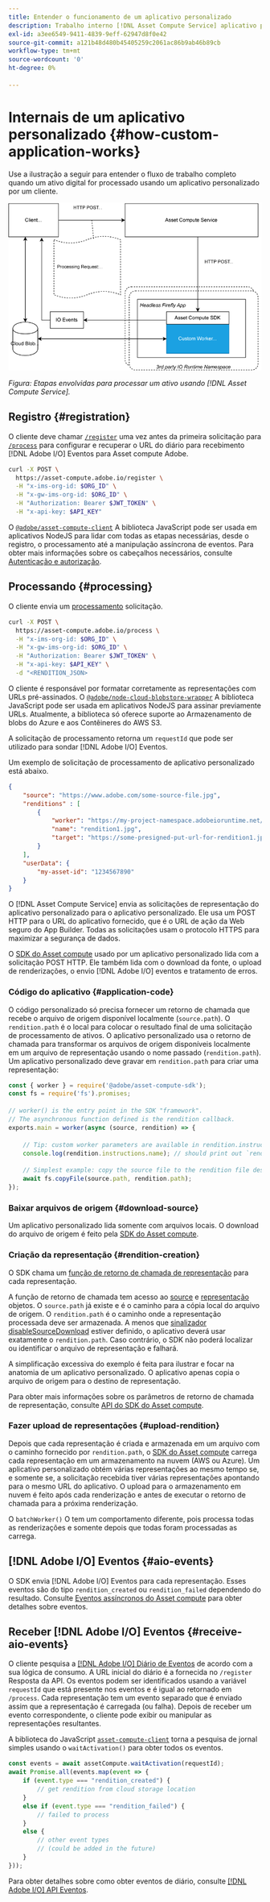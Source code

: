 ```yaml
---
title: Entender o funcionamento de um aplicativo personalizado
description: Trabalho interno [!DNL Asset Compute Service] aplicativo personalizado para ajudar a entender como funciona.
exl-id: a3ee6549-9411-4839-9eff-62947d8f0e42
source-git-commit: a121b48d480b45405259c2061ac86b9ab46b89cb
workflow-type: tm+mt
source-wordcount: '0'
ht-degree: 0%

---
```


# Internais de um aplicativo personalizado {#how-custom-application-works}

Use a ilustração a seguir para entender o fluxo de trabalho completo quando um ativo digital for processado usando um aplicativo personalizado por um cliente.

![Fluxo de trabalho do aplicativo personalizado](assets/customworker.png)

*Figura: Etapas envolvidas para processar um ativo usando [!DNL Asset Compute Service].*

## Registro {#registration}

O cliente deve chamar [`/register`](api.md#register) uma vez antes da primeira solicitação para [`/process`](api.md#process-request) para configurar e recuperar o URL do diário para recebimento [!DNL Adobe I/O] Eventos para Asset compute Adobe.

```sh
curl -X POST \
  https://asset-compute.adobe.io/register \
  -H "x-ims-org-id: $ORG_ID" \
  -H "x-gw-ims-org-id: $ORG_ID" \
  -H "Authorization: Bearer $JWT_TOKEN" \
  -H "x-api-key: $API_KEY"
```

O [`@adobe/asset-compute-client`](https://github.com/adobe/asset-compute-client#usage) A biblioteca JavaScript pode ser usada em aplicativos NodeJS para lidar com todas as etapas necessárias, desde o registro, o processamento até a manipulação assíncrona de eventos. Para obter mais informações sobre os cabeçalhos necessários, consulte [Autenticação e autorização](api.md).

## Processando {#processing}

O cliente envia um [processamento](api.md#process-request) solicitação.

```sh
curl -X POST \
  https://asset-compute.adobe.io/process \
  -H "x-ims-org-id: $ORG_ID" \
  -H "x-gw-ims-org-id: $ORG_ID" \
  -H "Authorization: Bearer $JWT_TOKEN" \
  -H "x-api-key: $API_KEY" \
  -d "<RENDITION_JSON>
```

O cliente é responsável por formatar corretamente as representações com URLs pré-assinados. O [`@adobe/node-cloud-blobstore-wrapper`](https://github.com/adobe/node-cloud-blobstore-wrapper#presigned-urls) A biblioteca JavaScript pode ser usada em aplicativos NodeJS para assinar previamente URLs. Atualmente, a biblioteca só oferece suporte ao Armazenamento de blobs do Azure e aos Contêineres do AWS S3.

A solicitação de processamento retorna um `requestId` que pode ser utilizado para sondar [!DNL Adobe I/O] Eventos.

Um exemplo de solicitação de processamento de aplicativo personalizado está abaixo.

```json
{
    "source": "https://www.adobe.com/some-source-file.jpg",
    "renditions" : [
        {
            "worker": "https://my-project-namespace.adobeioruntime.net/api/v1/web/my-namespace-version/my-worker",
            "name": "rendition1.jpg",
            "target": "https://some-presigned-put-url-for-rendition1.jpg",
        }
    ],
    "userData": {
        "my-asset-id": "1234567890"
    }
}
```

O [!DNL Asset Compute Service] envia as solicitações de representação do aplicativo personalizado para o aplicativo personalizado. Ele usa um POST HTTP para o URL do aplicativo fornecido, que é o URL de ação da Web seguro do App Builder. Todas as solicitações usam o protocolo HTTPS para maximizar a segurança de dados.

O [SDK do Asset compute](https://github.com/adobe/asset-compute-sdk#adobe-asset-compute-worker-sdk) usado por um aplicativo personalizado lida com a solicitação POST HTTP. Ele também lida com o download da fonte, o upload de renderizações, o envio [!DNL Adobe I/O] eventos e tratamento de erros.

<!-- TBD: Add the application diagram. -->

### Código do aplicativo {#application-code}

O código personalizado só precisa fornecer um retorno de chamada que recebe o arquivo de origem disponível localmente (`source.path`). O `rendition.path` é o local para colocar o resultado final de uma solicitação de processamento de ativos. O aplicativo personalizado usa o retorno de chamada para transformar os arquivos de origem disponíveis localmente em um arquivo de representação usando o nome passado (`rendition.path`). Um aplicativo personalizado deve gravar em `rendition.path` para criar uma representação:

```javascript
const { worker } = require('@adobe/asset-compute-sdk');
const fs = require('fs').promises;

// worker() is the entry point in the SDK "framework".
// The asynchronous function defined is the rendition callback.
exports.main = worker(async (source, rendition) => {

    // Tip: custom worker parameters are available in rendition.instructions.
    console.log(rendition.instructions.name); // should print out `rendition.jpg`.

    // Simplest example: copy the source file to the rendition file destination so as to transfer the asset as is without processing.
    await fs.copyFile(source.path, rendition.path);
});
```

### Baixar arquivos de origem {#download-source}

Um aplicativo personalizado lida somente com arquivos locais. O download do arquivo de origem é feito pela [SDK do Asset compute](https://github.com/adobe/asset-compute-sdk#adobe-asset-compute-worker-sdk).

### Criação da representação {#rendition-creation}

O SDK chama um [função de retorno de chamada de representação](https://github.com/adobe/asset-compute-sdk#rendition-callback-for-worker-required) para cada representação.

A função de retorno de chamada tem acesso ao [source](https://github.com/adobe/asset-compute-sdk#source) e [representação](https://github.com/adobe/asset-compute-sdk#rendition) objetos. O `source.path` já existe e é o caminho para a cópia local do arquivo de origem. O `rendition.path` é o caminho onde a representação processada deve ser armazenada. A menos que [sinalizador disableSourceDownload](https://github.com/adobe/asset-compute-sdk#worker-options-optional) estiver definido, o aplicativo deverá usar exatamente o `rendition.path`. Caso contrário, o SDK não poderá localizar ou identificar o arquivo de representação e falhará.

A simplificação excessiva do exemplo é feita para ilustrar e focar na anatomia de um aplicativo personalizado. O aplicativo apenas copia o arquivo de origem para o destino de representação.

Para obter mais informações sobre os parâmetros de retorno de chamada de representação, consulte [API do SDK do Asset compute](https://github.com/adobe/asset-compute-sdk#api-details).

### Fazer upload de representações {#upload-rendition}

Depois que cada representação é criada e armazenada em um arquivo com o caminho fornecido por `rendition.path`, o [SDK do Asset compute](https://github.com/adobe/asset-compute-sdk#adobe-asset-compute-worker-sdk) carrega cada representação em um armazenamento na nuvem (AWS ou Azure). Um aplicativo personalizado obtém várias representações ao mesmo tempo se, e somente se, a solicitação recebida tiver várias representações apontando para o mesmo URL do aplicativo. O upload para o armazenamento em nuvem é feito após cada renderização e antes de executar o retorno de chamada para a próxima renderização.

O `batchWorker()` O tem um comportamento diferente, pois processa todas as renderizações e somente depois que todas foram processadas as carrega.

## [!DNL Adobe I/O] Eventos {#aio-events}

O SDK envia [!DNL Adobe I/O] Eventos para cada representação. Esses eventos são do tipo `rendition_created` ou `rendition_failed` dependendo do resultado. Consulte [Eventos assíncronos do Asset compute](api.md#asynchronous-events) para obter detalhes sobre eventos.

## Receber [!DNL Adobe I/O] Eventos {#receive-aio-events}

O cliente pesquisa a [[!DNL Adobe I/O] Diário de Eventos](https://www.adobe.io/apis/experienceplatform/events/ioeventsapi.html#/Journaling) de acordo com a sua lógica de consumo. A URL inicial do diário é a fornecida no `/register` Resposta da API. Os eventos podem ser identificados usando a variável `requestId` que está presente nos eventos e é igual ao retornado em `/process`. Cada representação tem um evento separado que é enviado assim que a representação é carregada (ou falha). Depois de receber um evento correspondente, o cliente pode exibir ou manipular as representações resultantes.

A biblioteca do JavaScript [`asset-compute-client`](https://github.com/adobe/asset-compute-client#usage) torna a pesquisa de jornal simples usando o `waitActivation()` para obter todos os eventos.

```javascript
const events = await assetCompute.waitActivation(requestId);
await Promise.all(events.map(event => {
    if (event.type === "rendition_created") {
        // get rendition from cloud storage location
    }
    else if (event.type === "rendition_failed") {
        // failed to process
    }
    else {
        // other event types
        // (could be added in the future)
    }
}));
```

Para obter detalhes sobre como obter eventos de diário, consulte [[!DNL Adobe I/O] API Eventos](https://www.adobe.io/apis/experienceplatform/events/ioeventsapi.html#!adobedocs/adobeio-events/master/events-api-reference.yaml).

<!-- TBD:
* Illustration of the controls/data flow.
* Basic overview, in text and not code, of how an application works.
-->
